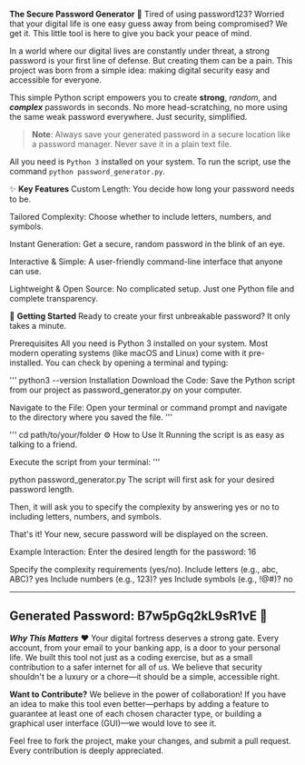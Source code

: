 **The Secure Password Generator** 🔐
Tired of using password123? Worried that your digital life is one easy guess away from being compromised? We get it. This little tool is here to give you back your peace of mind.

In a world where our digital lives are constantly under threat, a strong password is your first line of defense. But creating them can be a pain. This project was born from a simple idea: making digital security easy and accessible for everyone.

This simple Python script empowers you to create **strong**, _random_, and ***complex*** passwords in seconds. No more head-scratching, no more using the same weak password everywhere. Just security, simplified.

> **Note**: Always save your generated password in a secure location like a password manager. Never save it in a plain text file.

All you need is `Python 3` installed on your system. To run the script, use the command `python password_generator.py`.

✨ **Key Features**
Custom Length: You decide how long your password needs to be.

Tailored Complexity: Choose whether to include letters, numbers, and symbols.

Instant Generation: Get a secure, random password in the blink of an eye.

Interactive & Simple: A user-friendly command-line interface that anyone can use.

Lightweight & Open Source: No complicated setup. Just one Python file and complete transparency.

🚀 **Getting Started**
Ready to create your first unbreakable password? It only takes a minute.

Prerequisites
All you need is Python 3 installed on your system. Most modern operating systems (like macOS and Linux) come with it pre-installed. You can check by opening a terminal and typing:

'''
python3 --version
Installation
Download the Code:
Save the Python script from our project as password_generator.py on your computer.

Navigate to the File:
Open your terminal or command prompt and navigate to the directory where you saved the file.
'''

'''
cd path/to/your/folder
⚙️ How to Use It
Running the script is as easy as talking to a friend.

Execute the script from your terminal:
'''


python password_generator.py
The script will first ask for your desired password length.

Then, it will ask you to specify the complexity by answering yes or no to including letters, numbers, and symbols.

That's it! Your new, secure password will be displayed on the screen.

Example Interaction:
Enter the desired length for the password: 16

Specify the complexity requirements (yes/no).
Include letters (e.g., abc, ABC)? yes
Include numbers (e.g., 123)? yes
Include symbols (e.g., !@#)? no

---------------------------------
Generated Password: B7w5pGq2kL9sR1vE 🔐
---------------------------------
***Why This Matters*** ❤️
Your digital fortress deserves a strong gate. Every account, from your email to your banking app, is a door to your personal life. We built this tool not just as a coding exercise, but as a small contribution to a safer internet for all of us. We believe that security shouldn't be a luxury or a chore—it should be a simple, accessible right.

**Want to Contribute?**
We believe in the power of collaboration! If you have an idea to make this tool even better—perhaps by adding a feature to guarantee at least one of each chosen character type, or building a graphical user interface (GUI)—we would love to see it.

Feel free to fork the project, make your changes, and submit a pull request. Every contribution is deeply appreciated.

